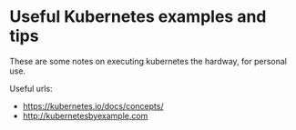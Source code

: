 # Useful Kubernetes examples and tips

These are some notes on executing kubernetes the hardway, for personal use.

Useful urls:

* https://kubernetes.io/docs/concepts/
* http://kubernetesbyexample.com
